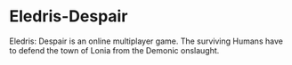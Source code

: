 # Eledris-Despair
Eledris: Despair is an online multiplayer game. The surviving Humans have to defend the town of Lonia from the Demonic onslaught.
